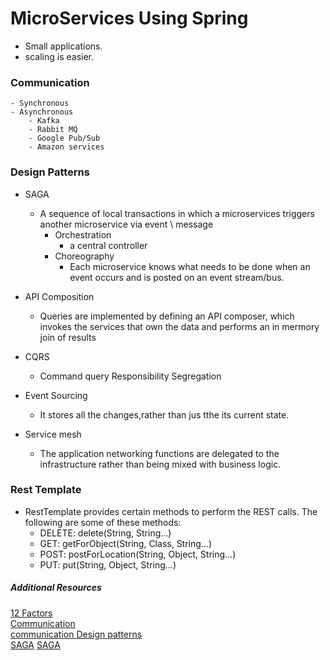 # MicroServices Using Spring 

- Small applications. 
- scaling is easier.
### Communication 
    - Synchronous
    - Asynchronous
        - Kafka 
        - Rabbit MQ
        - Google Pub/Sub
        - Amazon services
### Design Patterns
- SAGA
    - A sequence of local transactions in which a microservices triggers another microservice via event \ message
        - Orchestration 
            - a central controller
        - Choreography 
            - Each microservice knows what needs to be done when an event occurs and is posted on an event stream/bus.
- API Composition
    - Queries are implemented by defining an API composer, which invokes the services that own the data and performs an in mermory join of results
- CQRS
    - Command query Responsibility Segregation
- Event Sourcing
    - It stores all the changes,rather than jus tthe its current state.

- Service mesh
    - The application networking functions are delegated to the infrastructure rather than being mixed with business logic.


### Rest Template 
- RestTemplate provides certain methods to perform the REST calls. The following are some of these methods:
    - DELETE:              delete(String, String...)
    - GET:                 getForObject(String, Class, String...)
    - POST:                   postForLocation(String, Object, String...)
    - PUT:               put(String, Object, String...)


##### Additional Resources
[12 Factors](https://12factor.net/) <br>
[Communication](https://medium.com/the-sixt-india-blog/microservice-communication-53cbc93cf4de) <br>
[communication Design patterns](https://blog.devgenius.io/microservice-architecture-communication-design-patterns-70b37beec294) <br>
[SAGA](https://dzone.com/articles/microservices-using-saga-pattern) [SAGA](https://learn.microsoft.com/en-us/azure/architecture/reference-architectures/saga/saga)<br>

